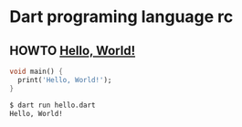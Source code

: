 # Dart programing language rc

## HOWTO [Hello, World!][]

```dart
void main() {
  print('Hello, World!');
}
```

```sh
$ dart run hello.dart
Hello, World!
```

[hello, world!]: https://dart.dev/language#hello-world

